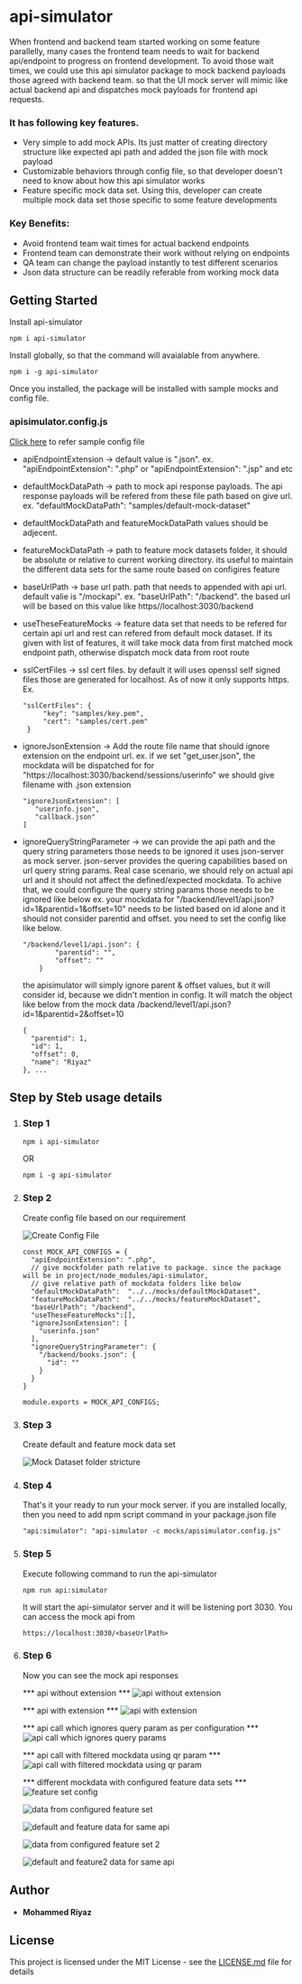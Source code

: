 # api-simulator

When frontend and backend team started working on some feature parallelly, many cases the frontend team needs to wait for backend api/endpoint to progress on frontend development. To avoid those wait times, we could use this api simulator package to mock backend payloads those agreed with backend team. so that the UI mock server will mimic like actual backend api and dispatches mock payloads for frontend api requests.

### It has following key features. 

* Very simple to add mock APIs. Its just matter of creating directory structure like expected api path and added the json file with mock payload
* Customizable behaviors through config file, so that developer doesn't need to know about how this api simulator works
* Feature specific mock data set. Using this, developer can create multiple mock data set those specific to some feature developments

### Key Benefits:

* Avoid frontend team wait times for actual backend endpoints
* Frontend team can demonstrate their work without relying on endpoints
* QA team can change the payload instantly to test different scenarios
* Json data structure can be readily referable from working mock data

## Getting Started

Install api-simulator
```
npm i api-simulator
```

Install globally, so that the command will avaialable from anywhere.

```
npm i -g api-simulator
```

Once you installed, the package will be installed with sample mocks and config file. 

### apisimulator.config.js

[Click here](https://github.com/mohammedriyaz/api-simulator/blob/master/samples/mockApi.config.js) to refer sample config file 

 * apiEndpointExtension -> default value is ".json". ex. "apiEndpointExtension": ".php" or "apiEndpointExtension": ".jsp" and etc
 
 * defaultMockDataPath -> path to mock api response payloads. The api response payloads will be refered from these file path based on give url. ex. "defaultMockDataPath":  "samples/default-mock-dataset"
  - defaultMockDataPath and featureMockDataPath values should be adjecent.
 
 * featureMockDataPath -> path to feature mock datasets folder, it should be absolute or relative to current working directory. its useful to maintain the different data sets for the same route based on configires feature
 
 * baseUrlPath -> base url path. path that needs to appended with api url. default valie is "/mockapi". ex. "baseUrlPath": "/backend". the based url will be based on this value like https//localhost:3030/backend
 
 * useTheseFeatureMocks -> feature data set that needs to be refered for certain api url and rest can refered from default mock dataset. If its given with list of features, it will take mock data from first matched mock endpoint path, otherwise dispatch mock data from root route
 
 * sslCertFiles -> ssl cert files. by default it will uses openssl self signed files those are generated for localhost. As of now it only supports https. 
   Ex. 
   ```
   "sslCertFiles": {
        "key": "samples/key.pem",
        "cert": "samples/cert.pem"
    }
    ```
    
 * ignoreJsonExtension -> Add the route file name that should ignore extension on the endpoint url. 
    ex. if we set "get_user.json", the mockdata will be dispatched for for "https://localhost:3030/backend/sessions/userinfo"
     we should give filename with .json extension
     
     ```
     "ignoreJsonExtension": [
        "userinfo.json",
        "callback.json"
    ]
     ```
 * ignoreQueryStringParameter -> we can provide the api path and the query string parameters those needs to be ignored
   it uses json-server as mock server. json-server provides the quering capabilities based on url query string params. 
   Real case scenario, we should rely on actual api url and it should not affect the defined/expected mockdata. To achive
   that, we could configure the query string params those needs to be ignored like below
    ex. your mockdata for "/backend/level1/api.json?id=1&parentid=1&offset=10" needs to be listed based on id alone and it should not consider parentid and offset.
    you need to set the config like like below.
    ```
    "/backend/level1/api.json": {
            "parentid": "",
            "offset": ""
        }
     ```
   the apisimulator will simply ignore parent & offset values, but it will consider id, because we didn't mention in 
   config. It will match the object like below from the mock data
    /backend/level1/api.json?id=1&parentid=2&offset=10
    ```
    {
      "parentid": 1,
      "id": 1,
      "offset": 0,
      "name": "Riyaz"
    }, ...
    ```
## Step by Steb usage details

1. ### Step 1
   ```
   npm i api-simulator
   ```
      OR
   ```
   npm i -g api-simulator
   ```
   
 2. ### Step 2
    Create config file based on our requirement
    
    ![Create Config File](https://github.com/mohammedriyaz/myreadmeassets/blob/master/mockdataset.png)
     
     ```
     const MOCK_API_CONFIGS = {
       "apiEndpointExtension": ".php",
       // give mockfolder path relative to package. since the package will be in project/node_modules/api-simulator,
       // give relative path of mockdata folders like below
       "defaultMockDataPath":  "../../mocks/defaultMockDataset",
       "featureMockDataPath":  "../../mocks/featureMockDataset",
       "baseUrlPath": "/backend",
       "useTheseFeatureMocks":[],
       "ignoreJsonExtension": [
         "userinfo.json"
       ],
       "ignoreQueryStringParameter": {
         "/backend/books.json": {
           "id": ""
         }
       }
     }

     module.exports = MOCK_API_CONFIGS;
     ```
3. ### Step 3
   
   Create default and feature mock data set
   
   ![Mock Dataset folder stricture](https://github.com/mohammedriyaz/myreadmeassets/blob/master/folderstructure_of_mockdataset.png)
   
4. ### Step 4

   That's it your ready to run your mock server. if you are installed locally, then you need to add npm script command in your package.json file
   
   ```
   "api:simulator": "api-simulator -c mocks/apisimulator.config.js"
   ```
   
5. ### Step 5
   
   Execute following command to run the api-simulator
   
   ```
   npm run api:simulator
   ```
   It will start the api-simulator server and it will be listening port 3030. You can access the mock api from 
   
   ```
   https://localhost:3030/<baseUrlPath>
   ```
   
 6. ### Step 6
 
    Now you can see the mock api responses
    
    *** api without extension ***
    ![api without extension](https://github.com/mohammedriyaz/myreadmeassets/blob/master/apicall_without_extension_1.png)
    
    *** api with extension ***
    ![api with extension](https://github.com/mohammedriyaz/myreadmeassets/blob/master/apicall_with_extension.png)
    
    *** api call which ignores query param as per configuration ***
    ![api call which ignores query params](https://github.com/mohammedriyaz/myreadmeassets/blob/master/apicall_ignored_qr_param.png)
    
    *** api call with filtered mockdata using qr param ***
    ![api call with filtered mockdata using qr param](https://github.com/mohammedriyaz/myreadmeassets/blob/master/apicall_filtered_data_with_qr_param.png)
    
    *** different mockdata with configured feature data sets ***
    ![feature set config](https://github.com/mohammedriyaz/myreadmeassets/blob/master/with_featureset.png)
    
    ![data from configured feature set](https://github.com/mohammedriyaz/myreadmeassets/blob/master/data_from_featureset.png)
    
    ![default and feature data for same api](https://github.com/mohammedriyaz/myreadmeassets/blob/master/data_from_featureset_1.png)
    
    ![data from configured feature set 2](https://github.com/mohammedriyaz/myreadmeassets/blob/master/data_from_featureset2.png)
    
    ![default and feature2 data for same api](https://github.com/mohammedriyaz/myreadmeassets/blob/master/data_from_feature2_1.png)
    
    
## Author

* **Mohammed Riyaz**

## License

This project is licensed under the MIT License - see the [LICENSE.md](LICENSE.md) file for details
   
   
   
